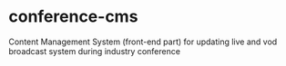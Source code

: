 # conference-cms
Content Management System (front-end part) for updating live and vod broadcast system during industry conference
